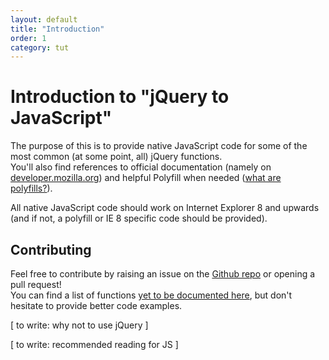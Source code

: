 ```yaml
---
layout: default
title: "Introduction"
order: 1
category: tut
---
```


# Introduction to "jQuery to JavaScript"

The purpose of this is to provide native JavaScript code for some of the most common (at some point, all) jQuery functions.  
You'll also find references to official documentation (namely on [developer.mozilla.org](https://developer.mozilla.org/en-US/docs/Web)) and helpful Polyfill when needed ([what are polyfills?](https://remysharp.com/2010/10/08/what-is-a-polyfill)).

All native JavaScript code should work on Internet Explorer 8 and upwards (and if not, a polyfill or IE 8 specific code should be provided).

## Contributing
Feel free to contribute by raising an issue on the [Github repo](https://github.com/AidanThreadgold/j2j) or opening a pull request!  
You can find a list of functions [yet to be documented here](dev/todos.html), but don't hesitate to provide better code examples.

[ to write: why not to use jQuery ]

[ to write: recommended reading for JS ]